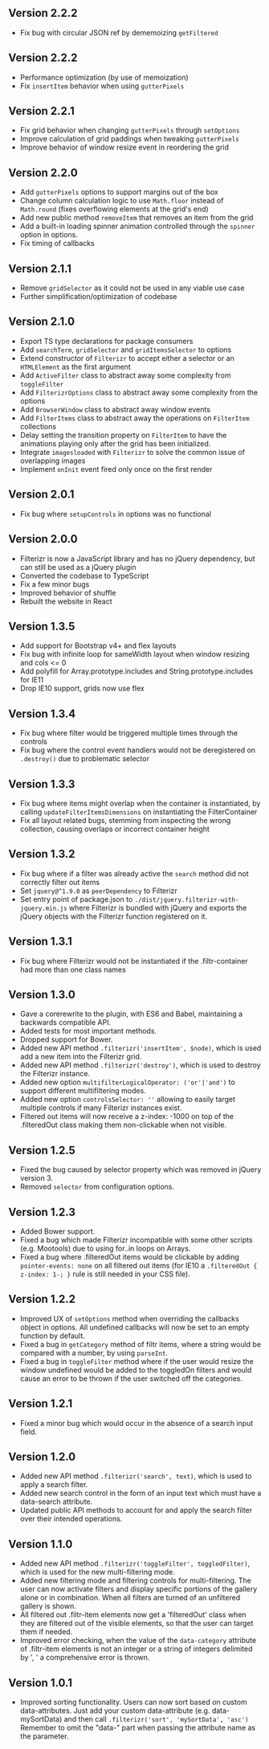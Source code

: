 ## Version 2.2.2

- Fix bug with circular JSON ref by dememoizing `getFiltered`

## Version 2.2.2

- Performance optimization (by use of memoization)
- Fix `insertItem` behavior when using `gutterPixels`

## Version 2.2.1

- Fix grid behavior when changing `gutterPixels` through `setOptions`
- Improve calculation of grid paddings when tweaking `gutterPixels`
- Improve behavior of window resize event in reordering the grid

## Version 2.2.0

- Add `gutterPixels` options to support margins out of the box
- Change column calculation logic to use `Math.floor` instead of `Math.round` (fixes overflowing elements at the grid's end)
- Add new public method `removeItem` that removes an item from the grid
- Add a built-in loading spinner animation controlled through the `spinner` option in options.
- Fix timing of callbacks

## Version 2.1.1

- Remove `gridSelector` as it could not be used in any viable use case
- Further simplification/optimization of codebase

## Version 2.1.0

- Export TS type declarations for package consumers
- Add `searchTerm`, `gridSelector` and `gridItemsSelector` to options
- Extend constructor of `Filterizr` to accept either a selector or an `HTMLElement` as the first argument
- Add `ActiveFilter` class to abstract away some complexity from `toggleFilter`
- Add `FilterizrOptions` class to abstract away some complexity from the options
- Add `BrowserWindow` class to abstract away window events
- Add `FilterItems` class to abstract away the operations on `FilterItem` collections
- Delay setting the transition property on `FilterItem` to have
  the animations playing only after the grid has been initialized.
- Integrate `imagesloaded` with `Filterizr` to solve the common issue
  of overlapping images
- Implement `onInit` event fired only once on the first render

## Version 2.0.1

- Fix bug where `setupControls` in options was no functional

## Version 2.0.0

- Filterizr is now a JavaScript library and has no jQuery dependency, but can still be used as a jQuery plugin
- Converted the codebase to TypeScript
- Fix a few minor bugs
- Improved behavior of shuffle
- Rebuilt the website in React

## Version 1.3.5

- Add support for Bootstrap v4+ and flex layouts
- Fix bug with infinite loop for sameWidth layout when window resizing and cols <= 0
- Add polyfill for Array.prototype.includes and String.prototype.includes for IE11
- Drop IE10 support, grids now use flex

## Version 1.3.4

- Fix bug where filter would be triggered multiple times through the controls
- Fix bug where the control event handlers would not be deregistered on `.destroy()` due to problematic selector

## Version 1.3.3

- Fix bug where items might overlap when the container is instantiated, by calling `updateFilterItemsDimensions` on instantiating the FilterContainer
- Fix all layout related bugs, stemming from inspecting the wrong collection, causing overlaps or incorrect container height

## Version 1.3.2

- Fix bug where if a filter was already active the `search` method did not correctly filter out items
- Set `jquery@^1.9.0` as `peerDependency` to Filterizr
- Set entry point of package.json to `./dist/jquery.filterizr-with-jquery.min.js` where Filterizr is bundled with jQuery and exports the jQuery objects with the Filterizr function registered on it.

## Version 1.3.1

- Fix bug where Filterizr would not be instantiated if the .filtr-container had more than one class names

## Version 1.3.0

- Gave a corerewrite to the plugin, with ES6 and Babel, maintaining a backwards compatible API.
- Added tests for most important methods.
- Dropped support for Bower.
- Added new API method `.filterizr('insertItem', $node)`, which is used add a new item into the Filterizr grid.
- Added new API method `.filterizr('destroy')`, which is used to destroy the Filterizr instance.
- Added new option `multifilterLogicalOperator: ('or'|'and')` to support different multifiltering modes.
- Added new option `controlsSelector: ''` allowing to easily target multiple controls if many Filterizr instances exist.
- Filtered out items will now receive a z-index: -1000 on top of the .filteredOut class making them non-clickable when not visible.

## Version 1.2.5

- Fixed the bug caused by selector property which was removed in jQuery version 3.
- Removed `selector` from configuration options.

## Version 1.2.3

- Added Bower support.
- Fixed a bug which made Filterizr incompatible with some other scripts (e.g. Mootools) due to using for..in loops on Arrays.
- Fixed a bug where .filteredOut items would be clickable by adding `pointer-events: none` on all filtered out items (for IE10 a `.filteredOut { z-index: 1-; }` rule is still needed in your CSS file).

## Version 1.2.2

- Improved UX of `setOptions` method when overriding the callbacks object in options. All undefined callbacks will now be set to an empty function by default.
- Fixed a bug in `getCategory` method of filtr items, where a string would be compared with a number, by using `parseInt`.
- Fixed a bug in `toggleFilter` method where if the user would resize the window undefined would be added to the toggledOn filters and would cause an error to be thrown if the user switched off the categories.

## Version 1.2.1

- Fixed a minor bug which would occur in the absence of a search input field.

## Version 1.2.0

- Added new API method `.filterizr('search', text)`, which is used to apply a search filter.
- Added new search control in the form of an input text which must have a data-search attribute.
- Updated public API methods to account for and apply the search filter over their intended operations.

## Version 1.1.0

- Added new API method `.filterizr('toggleFilter', toggledFilter)`, which is used for the new multi-filtering mode.
- Added new filtering mode and filtering controls for multi-filtering. The user can now activate filters and display specific portions of the gallery alone or in combination. When all filters are turned of an unfiltered gallery is shown.
- All filtered out .filtr-item elements now get a 'filteredOut' class when they are filtered out of the visible elements, so that the user can target them if needed.
- Improved error checking, when the value of the `data-category` attribute of .filtr-item elements is not an integer or a string of integers delimited by ', ' a comprehensive error is thrown.

## Version 1.0.1

- Improved sorting functionality. Users can now sort based on custom data-attributes. Just add your custom data-attribute
  (e.g. data-mySortData) and then call `.filterizr('sort', 'mySortData', 'asc')` Remember to omit the "data-" part when passing the attribute name as the parameter.
